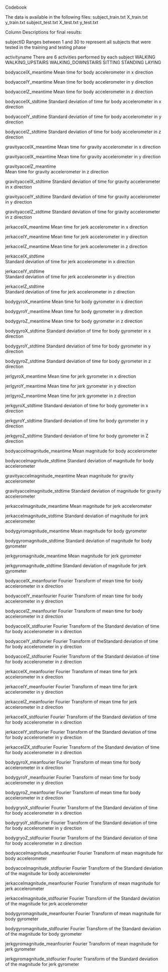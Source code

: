 Codebook

The data is available in the following files:
subject_train.txt
X_train.txt
y_train.txt
subject_test.txt
X_test.txt
y_test.txt


Column Descriptions for final results:

subjectID
	Ranges between 1 and 30 to represent all subjects that were tested in the training and testing phase

activityname
	There are 6 activities performed by each subject
		WALKING
		WALKING_UPSTAIRS
		WALKING_DOWNSTAIRS
		SITTING
		STANDING
		LAYING
		
bodyaccelX_meantime
	Mean time for body accelerometer in x direction
	
bodyaccelY_meantime
	Mean time for body accelerometer in y direction	
	
bodyaccelZ_meantime	
	Mean time for body accelerometer in z direction	
	
bodyaccelX_stdtime
	Standard deviation of time for body accelerometer in x direction
	
bodyaccelY_stdtime
	Standard deviation of time for body accelerometer in y direction
	
bodyaccelZ_stdtime
	Standard deviation of time for body accelerometer in z direction
	
gravityaccelX_meantime
	Mean time for gravity accelerometer in x direction
	
gravityaccelX_meantime
	Mean time for gravity accelerometer in y direction	
	
gravityaccelZ_meantime	
	Mean time for gravity accelerometer in z direction	
	
gravityaccelX_stdtime
	Standard deviation of time for gravity accelerometer in x direction
	
gravityaccelY_stdtime
	Standard deviation of time for gravity accelerometer in y direction
	
gravityaccelZ_stdtime
	Standard deviation of time for gravity accelerometer in z direction

jerkaccelX_meantime	
	Mean time for jerk accelerometer in x direction
	
jerkaccelY_meantime	
	Mean time for jerk accelerometer in y direction
	
jerkaccelZ_meantime	
	Mean time for jerk accelerometer in z direction
	
jerkaccelX_stdtime	
	Standard deviation of time for jerk accelerometer in x direction
	
jerkaccelY_stdtime	
	Standard deviation of time for jerk accelerometer in y direction
	
jerkaccelZ_stdtime	
	Standard deviation of time for jerk accelerometer in z direction
	
bodygyroX_meantime
	Mean time for body gyrometer in x direction
	
bodygyroY_meantime
	Mean time for body gyrometer in y direction	
	
bodygyroZ_meantime
	Mean time for body gyrometer in z direction
	
bodygyroX_stdtime
	Standard deviation of time for body gyrometer in x direction
	
bodygyroY_stdtime
	Standard deviation of time for body gyrometer in y direction
	
bodygyroZ_stdtime
	Standard deviation of time for body gyrometer in z direction

jerlgyroX_meantime
	Mean time for jerk gyrometer in x direction	

jerlgyroY_meantime
	Mean time for jerk gyrometer in y direction	

jerlgyroZ_meantime
	Mean time for jerk gyrometer in z direction	

jerkgyroX_stdtime
	Standard deviation of time for body gyrometer in x direction	
	
jerkgyroY_stdtime
	Standard deviation of time for body gyrometer in y direction	
	
jerkgyroZ_stdtime
	Standard deviation of time for body gyrometer in Z direction	
	
bodyaccelmagnitude_meantime
	Mean magnitude for body accelerometer	
	
bodyaccelmagnitude_stdtime
	Standard deviation of magnitude for body accelerometer
	
gravityaccelmagnitude_meantime
	Mean magnitude for gravity accelerometer	
	
gravityaccelmagnitude_stdtime
	Standard deviation of magnitude for gravity accelerometer
	
jerkaccelmagnitude_meantime
	Mean magnitude for jerk accelerometer	
	
jerkaccelmagnitude_stdtime
	Standard deviation of magnitude for jerk accelerometer	
	
bodygyromagnitude_meantime
	Mean magnitude for body gyrometer	
	
bodygyromagnitude_stdtime
	Standard deviation of magnitude for body gyrometer
	
jerkgyromagnitude_meantime
	Mean magnitude for jerk gyrometer	
	
jerkgyromagnitude_stdtime
	Standard deviation of magnitude for jerk gyrometer	
	
bodyaccelX_meanfourier
	Fourier Transform of mean time for body accelerometer in x direction
	
bodyaccelY_meanfourier
	Fourier Transform of mean time for body accelerometer in y direction	
	
bodyaccelZ_meanfourier
	Fourier Transform of mean time for body accelerometer in z direction
	
bodyaccelX_stdfourier
	Fourier Transform of the Standard deviation of time for body accelerometer in x direction
	
bodyaccelY_stdfourier
	Fourier Transform of theStandard deviation of time for body accelerometer in y direction
	
bodyaccelZ_stdfourier
	Fourier Transform of the Standard deviation of time for body accelerometer in z direction	
	
jerkaccelX_meanfourier
	Fourier Transform of mean time for jerk accelerometer in x direction	
	
jerkaccelY_meanfourier
	Fourier Transform of mean time for jerk accelerometer in y direction	

jerkaccelZ_meanfourier
	Fourier Transform of mean time for jerk accelerometer in z direction

jerkaccelX_stdfourier
	Fourier Transform of the Standard deviation of time for body accelerometer in x direction	
	
jerkaccelY_stdfourier
	Fourier Transform of the Standard deviation of time for body accelerometer in y direction	

jerkaccelZX_stdfourier
	Fourier Transform of the Standard deviation of time for body accelerometer in z direction	

bodygyroX_meanfourier
	Fourier Transform of mean time for body accelerometer in x direction

bodygyroY_meanfourier
	Fourier Transform of mean time for body accelerometer in y direction
	
bodygyroZ_meanfourier
	Fourier Transform of mean time for body accelerometer in z direction
	
bodygryoX_stdfourier
	Fourier Transform of the Standard deviation of time for body accelerometer in x direction	

bodygryoY_stdfourier
	Fourier Transform of the Standard deviation of time for body accelerometer in y direction	

bodygryoZ_stdfourier
	Fourier Transform of the Standard deviation of time for body accelerometer in z direction	

bodyaccelmagnitude_meanfourier
	Fourier Transform of mean magnitude for body accelerometer	

bodyaccelmagnitude_stdfourier
	Fourier Transform of the Standard deviation of the magnitude for body accelerometer	

jerkaccelmagnitude_meanfourier
	Fourier Transform of mean magnitude for jerk accelerometer	

jerkaccelmagnitude_stdfourier
	Fourier Transform of the Standard deviation of the magnitude for jerk accelerometer	

bodygyromagnitude_meanfourier
	Fourier Transform of mean magnitude for body gyrometer	

bodygyromagnitude_stdfourier
	Fourier Transform of the Standard deviation of the magnitude for body gyrometer		

jerkgyromagnitude_meanfourier
	Fourier Transform of mean magnitude for jerk gyrometer	

jerkgyromagnitude_stdfourier
	Fourier Transform of the Standard deviation of the magnitude for jerk gyrometer	
